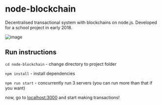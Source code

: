 # node-blockchain

Decentralised transactional system with blockchains on node.js. Developed for a school project in early 2018.

![image](https://user-images.githubusercontent.com/12826717/228317836-7cd380ca-cdf9-4931-a45a-b12f4ded5447.png)

## Run instructions
`cd node-blockchain` - change directory to project folder

`npm install` - install dependencies

`npm run start` - concurrently run 3 servers (you can run more than that if you want)

now, go to [localhost:3000](http://localhost:3000) and start making transactions!


